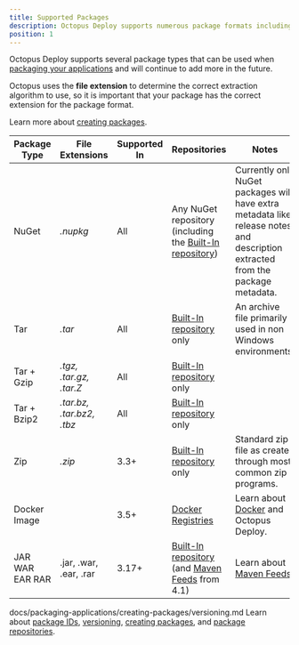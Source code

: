 ```yaml
---
title: Supported Packages
description: Octopus Deploy supports numerous package formats including NuGet, Tar, ZIP and docker images.
position: 1
---
```


Octopus Deploy supports several package types that can be used when [packaging your applications](/docs/packaging-applications/index.md) and will continue to add more in the future.

Octopus uses the **file extension** to determine the correct extraction algorithm to use, so it is important that your package has the correct extension for the package format.

Learn more about [creating packages](docs/packaging-applications/creating-packages/index.md).

| Package Type | File Extensions          | Supported In | Repositories                             | Notes                                    |
| ------------ | ------------------------- | ----------- | ---------------------------------------- | ---------------------------------------- |
| NuGet        | *.nupkg*                  | All |Any NuGet repository (including the [Built-In repository](/docs/packaging-applications/package-repositories/pushing-packages-to-the-built-in-repository.md)) | Currently only NuGet packages will have extra metadata like release notes and description extracted from the package metadata. |
| Tar          | *.tar*                    | All | [Built-In repository](/docs/packaging-applications/package-repositories/pushing-packages-to-the-built-in-repository.md) only | An archive file primarily used in non Windows environments. |
| Tar + Gzip   | *.tgz, .tar.gz, .tar.Z*  | All | [Built-In repository](/docs/packaging-applications/package-repositories/pushing-packages-to-the-built-in-repository.md) only |                                          |
| Tar + Bzip2  | *.tar.bz, .tar.bz2, .tbz* | All | [Built-In repository](/docs/packaging-applications/package-repositories/pushing-packages-to-the-built-in-repository.md) only |                                          |
| Zip          | *.zip*                    | 3.3+ | [Built-In repository](/docs/packaging-applications/package-repositories/pushing-packages-to-the-built-in-repository.md) only | Standard zip file as created through most common zip programs. |
| Docker Image |                           | 3.5+ | [Docker Registries](/docs/packaging-applications/package-repositories/registries/index.md) | Learn about [Docker](/docs/deploying-applications/docker-containers/index.md) and Octopus Deploy. |
| JAR WAR EAR RAR | .jar, .war, .ear, .rar | 3.17+ |  [Built-In repository](/docs/packaging-applications/package-repositories/pushing-packages-to-the-built-in-repository.md) (and [Maven Feeds](/docs/packaging-applications/package-repositories/maven-feeds.md) from 4.1) |  Learn about [Maven Feeds](/docs/packaging-applications/package-repositories/maven-feeds.md). |
docs/packaging-applications/creating-packages/versioning.md
Learn about [package IDs](/docs/packaging-applications/creating-packages/package-id.md), [versioning](/docs/packaging-applications/creating-packages/versioning.md), [creating packages](/docs/packaging-applications/creating-packages/index.md), and [package repositories](/docs/packaging-applications/package-repositories/index.md).
